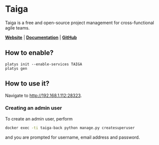 # Taiga 

Taiga is a free and open-source project management for cross-functional agile teams. 

**[Website](https://taiga.io/)** | **[Documentation](https://community.taiga.io/c/learn-taiga-basic)** | **[GitHub](https://github.com/taigaio/taiga)**

## How to enable?

```
platys init --enable-services TAIGA
platys gen
```

## How to use it?

Navigate to <http://192.168.1.112:28323>.

### Creating an admin user

To create an admin user, perform 

```bash
docker exec -ti taiga-back python manage.py createsuperuser
```

and you are prompted for username, email address and password. 